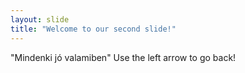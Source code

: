 ```yaml
---
layout: slide
title: "Welcome to our second slide!"
---
```

"Mindenki jó valamiben"
Use the left arrow to go back!
